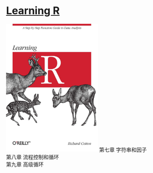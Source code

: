 # [Learning R](http://duhi23.github.io/Analisis-de-datos/Cotton.pdf)
<img width="250" height="350" src="https://github.com/BlackTunami/learning_R.github.io/blob/master/71rC0BWC6IL.jpg"/>
 第七章 字符串和因子<br>  
 第八章 流程控制和循环<br> 
 第九章 高级循环<br>
